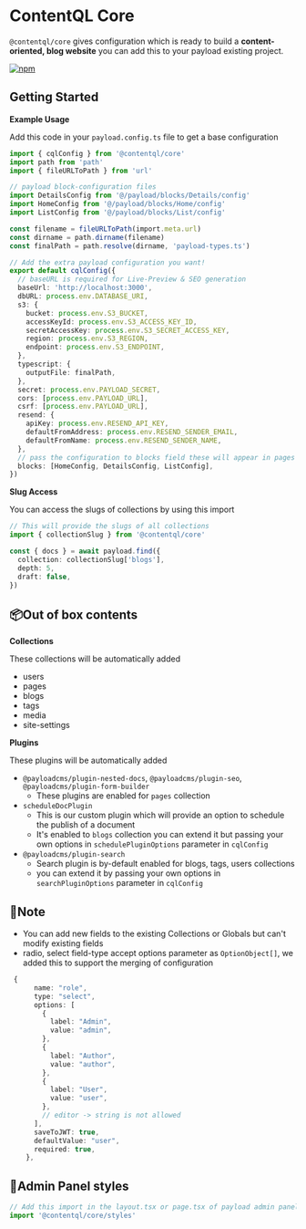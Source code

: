 # ContentQL Core

`@contentql/core` gives configuration which is ready to build a
**content-oriented, blog website** you can add this to your payload existing
project.

<a href="https://www.npmjs.com/package/@contentql/core"><img alt="npm" src="https://img.shields.io/npm/v/@contentql/core?style=flat-square" /></a>

## Getting Started

**Example Usage**

Add this code in your `payload.config.ts` file to get a base configuration

```ts
import { cqlConfig } from '@contentql/core'
import path from 'path'
import { fileURLToPath } from 'url'

// payload block-configuration files
import DetailsConfig from '@/payload/blocks/Details/config'
import HomeConfig from '@/payload/blocks/Home/config'
import ListConfig from '@/payload/blocks/List/config'

const filename = fileURLToPath(import.meta.url)
const dirname = path.dirname(filename)
const finalPath = path.resolve(dirname, 'payload-types.ts')

// Add the extra payload configuration you want!
export default cqlConfig({
  // baseURL is required for Live-Preview & SEO generation
  baseUrl: 'http://localhost:3000',
  dbURL: process.env.DATABASE_URI,
  s3: {
    bucket: process.env.S3_BUCKET,
    accessKeyId: process.env.S3_ACCESS_KEY_ID,
    secretAccessKey: process.env.S3_SECRET_ACCESS_KEY,
    region: process.env.S3_REGION,
    endpoint: process.env.S3_ENDPOINT,
  },
  typescript: {
    outputFile: finalPath,
  },
  secret: process.env.PAYLOAD_SECRET,
  cors: [process.env.PAYLOAD_URL],
  csrf: [process.env.PAYLOAD_URL],
  resend: {
    apiKey: process.env.RESEND_API_KEY,
    defaultFromAddress: process.env.RESEND_SENDER_EMAIL,
    defaultFromName: process.env.RESEND_SENDER_NAME,
  },
  // pass the configuration to blocks field these will appear in pages collection in admin panel
  blocks: [HomeConfig, DetailsConfig, ListConfig],
})
```

**Slug Access**

You can access the slugs of collections by using this import

```ts
// This will provide the slugs of all collections
import { collectionSlug } from '@contentql/core'

const { docs } = await payload.find({
  collection: collectionSlug['blogs'],
  depth: 5,
  draft: false,
})
```

## 📦Out of box contents

**Collections**

These collections will be automatically added

- users
- pages
- blogs
- tags
- media
- site-settings

**Plugins**

These plugins will be automatically added

- `@payloadcms/plugin-nested-docs`, `@payloadcms/plugin-seo`,
  `@payloadcms/plugin-form-builder`
  - These plugins are enabled for `pages` collection
- `scheduleDocPlugin`
  - This is our custom plugin which will provide an option to schedule the
    publish of a document
  - It's enabled to `blogs` collection you can extend it but passing your own
    options in `schedulePluginOptions` parameter in `cqlConfig`
- `@payloadcms/plugin-search`
  - Search plugin is by-default enabled for blogs, tags, users collections
  - you can extend it by passing your own options in `searchPluginOptions`
    parameter in `cqlConfig`

## 📔Note

- You can add new fields to the existing Collections or Globals but can't modify
  existing fields
- radio, select field-type accept options parameter as `OptionObject[]`, we
  added this to support the merging of configuration

```ts
 {
      name: "role",
      type: "select",
      options: [
        {
          label: "Admin",
          value: "admin",
        },
        {
          label: "Author",
          value: "author",
        },
        {
          label: "User",
          value: "user",
        },
        // editor -> ️️string is not allowed
      ],
      saveToJWT: true,
      defaultValue: "user",
      required: true,
    },
```

## 💅Admin Panel styles

```ts
// Add this import in the layout.tsx or page.tsx of payload admin panel
import '@contentql/core/styles'
```
